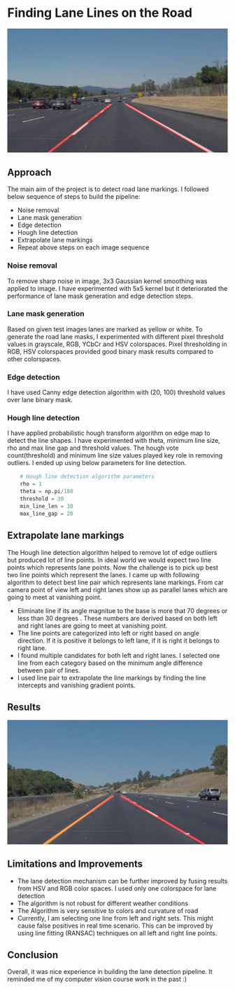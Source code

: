 # **Finding Lane Lines on the Road** 

![image1](./test_images_output/solidWhiteCurve.jpg)

## Approach
The main aim of the project is to detect road lane markings. I followed below sequence of steps to build the pipeline:
* Noise removal
* Lane mask generation
* Edge detection
* Hough line detection
* Extrapolate lane markings
* Repeat above steps on each image sequence

### Noise removal
To remove sharp noise in image, 3x3 Gaussian kernel smoothing was applied to image. I have experimented with 5x5 kernel but it deteriorated the performance of lane mask generation and edge detection steps.

### Lane mask generation
Based on given test images lanes are marked as yellow or white. To generate the road lane masks, I experimented with different pixel threshold values in grayscale, RGB, YCbCr and HSV colorspaces. Pixel thresholding in RGB, HSV colorspaces provided good binary mask results compared to other colorspaces.

### Edge detection
I have used Canny edge detection algorithm with (20, 100) threshold values over lane binary mask. 

### Hough line detection
I have applied probabilistic hough transform algorithm on edge map to detect the line shapes. I have experimented with theta, minimum line size, rho and max line gap and threshold values. The hough vote count(threshold) and minimum line size values played key role in removing outliers. I ended up using below parameters for line detection.

```python 
	# Hough line detection algorithm parameters
    rho = 1
    theta = np.pi/180
    threshold = 30
    min_line_len = 30
    max_line_gap = 20
```

## Extrapolate lane markings
The Hough line detection algorithm helped to remove lot of edge outliers but produced lot of line points. In ideal world we would expect two line points which represents lane points. Now the challenge is to pick up best two line points which represent the lanes. I came up with following algorithm to detect best line pair which represents lane markings. From car camera point of view left and right lanes show up as parallel lanes which are going to meet at vanishing point.
- Eliminate line if its angle magnitue to the base is more that 70 degrees or less than 30 degrees . These numbers are derived based on both left and right lanes are going to meet at vanishing point.
- The line points are categorized into left or right based on angle direction. If it is positive it belongs to left lane, if it is right it belongs to right lane.
- I found multiple candidates for both left and right lanes. I selected one line from each category based on the minimum angle difference between pair of lines.
- I used line pair to extrapolate the line markings by finding the line intercepts and vanishing gradient points. 

## Results
![image3](./test_images_output/solidYellowCurve.jpg)

## Limitations and Improvements
- The lane detection mechanism can be further improved by fusing results from HSV and RGB color spaces. I used only one colorspace for lane detection
- The algorithm is not robust for different weather conditions
- The Algorithm is very sensitive to colors and curvature of road
- Currently, I am selecting one line from left and right sets. This might cause false positives in real time scenario. This can be improved by using line fitting (RANSAC) techniques on all left and right line points.

## Conclusion
Overall, it was nice experience in building the lane detection pipeline. It reminded me of my computer vision course work in the past :)